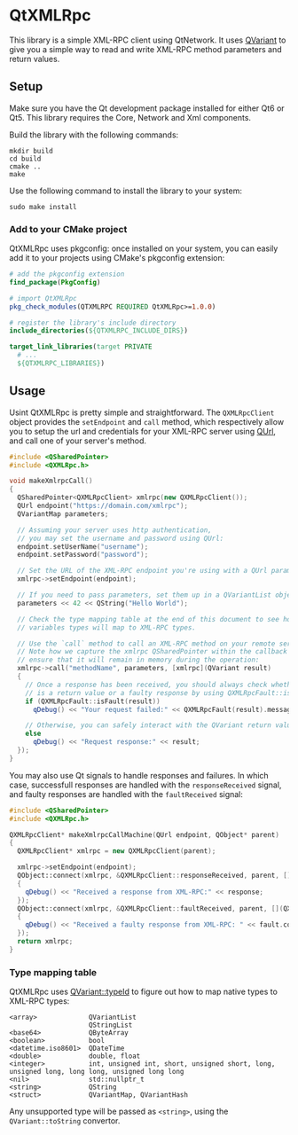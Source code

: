 # QtXMLRpc

This library is a simple XML-RPC client using QtNetwork. It uses [QVariant](https://doc.qt.io/qt-6/qvariant.html) to give you a simple way to read and write XML-RPC method parameters and return values.

## Setup

Make sure you have the Qt development package installed for either Qt6 or Qt5. This library requires the Core, Network and Xml components.

Build the library with the following commands:

```
mkdir build
cd build
cmake ..
make
```

Use the following command to install the library to your system:

```
sudo make install
```

### Add to your CMake project

QtXMLRpc uses pkgconfig: once installed on your system, you can easily add it to your projects using CMake's pkgconfig extension:

```cmake
# add the pkgconfig extension
find_package(PkgConfig)

# import QtXMLRpc
pkg_check_modules(QTXMLRPC REQUIRED QtXMLRpc>=1.0.0)

# register the library's include directory
include_directories(${QTXMLRPC_INCLUDE_DIRS})

target_link_libraries(target PRIVATE
  # ...
  ${QTXMLRPC_LIBRARIES})
```

## Usage

Usint QtXMLRpc is pretty simple and straightforward. The `QXMLRpcClient` object
provides the `setEndpoint` and `call` method, which respectively allow you to
setup the url and credentials for your XML-RPC server using
[QUrl](https://doc.qt.io/qt-6/qurl.html), and call one of your server's method.

```c++
#include <QSharedPointer>
#include <QXMLRpc.h>

void makeXmlrpcCall()
{
  QSharedPointer<QXMLRpcClient> xmlrpc(new QXMLRpcClient());
  QUrl endpoint("https://domain.com/xmlrpc");
  QVariantMap parameters;

  // Assuming your server uses http authentication,
  // you may set the username and password using QUrl:
  endpoint.setUserName("username");
  endpoint.setPassword("password");

  // Set the URL of the XML-RPC endpoint you're using with a QUrl paramter:
  xmlrpc->setEndpoint(endpoint);

  // If you need to pass parameters, set them up in a QVariantList object:
  parameters << 42 << QString("Hello World");

  // Check the type mapping table at the end of this document to see how
  // variables types will map to XML-RPC types.

  // Use the `call` method to call an XML-RPC method on your remote server.
  // Note how we capture the xmlrpc QSharedPointer within the callback to
  // ensure that it will remain in memory during the operation:
  xmlrpc->call("methodName", parameters, [xmlrpc](QVariant result)
  {
    // Once a response has been received, you should always check whether it
    // is a return value or a faulty response by using QXMLRpcFault::isFault:
    if (QXMLRpcFault::isFault(result))
      qDebug() << "Your request failed:" << QXMLRpcFault(result).message();

    // Otherwise, you can safely interact with the QVariant return value:
    else
      qDebug() << "Request response:" << result;
  });
}
```

You may also use Qt signals to handle responses and failures. In which case,
successfull responses are handled with the `responseReceived` signal, and
faulty responses are handled with the `faultReceived` signal:

```c++
#include <QSharedPointer>
#include <QXMLRpc.h>

QXMLRpcClient* makeXmlrpcCallMachine(QUrl endpoint, QObject* parent)
{
  QXMLRpcClient* xmlrpc = new QXMLRpcClient(parent);

  xmlrpc->setEndpoint(endpoint);
  QObject::connect(xmlrpc, &QXMLRpcClient::responseReceived, parent, [](QVariant response)
  {
    qDebug() << "Received a response from XML-RPC:" << response;
  });
  QObject::connect(xmlrpc, &QXMLRpcClient::faultReceived, parent, [](QXMLRpcFault fault)
  {
    qDebug() << "Received a faulty response from XML-RPC: " << fault.code() << fault.message();
  });
  return xmlrpc;
}
```

### Type mapping table

QtXMLRpc uses [QVariant::typeId](https://doc.qt.io/qt-6/qvariant.html#typeId)
to figure out how to map native types to XML-RPC types:

```
<array>             QVariantList
                    QStringList
<base64>            QByteArray
<boolean>           bool
<datetime.iso8601>  QDateTime
<double>            double, float
<integer>           int, unsigned int, short, unsigned short, long, unsigned long, long long, unsigned long long
<nil>               std::nullptr_t
<string>            QString
<struct>            QVariantMap, QVariantHash
```

Any unsupported type will be passed as `<string>`, using the `QVariant::toString` convertor.
